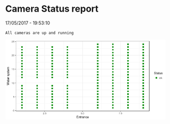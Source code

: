 Camera Status report
================
17/05/2017 - 19:53:10

    All cameras are up and running

![](camreport_files/figure-markdown_github/unnamed-chunk-2-1.png)
